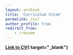 ```yaml
---
layout: archive
title: 'Curriculum Vitae'
permalink: /cv/
author_profile: true
redirect_from:
    - /resume
---
```


**[Link to CV](/files/ayush:1.0.pdf){:target="\_blank"}**

<!-- _Updated 19 Feb, 2024_ -->
